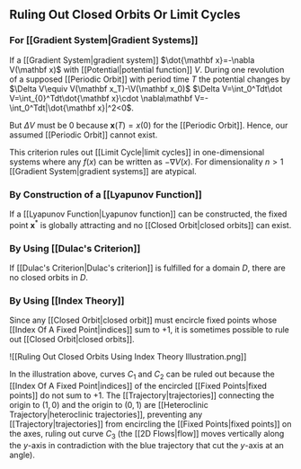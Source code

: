 
## Ruling Out Closed Orbits Or Limit Cycles
### For [[Gradient System|Gradient Systems]]
If a [[Gradient System|gradient system]] $\dot{\mathbf x}=-\nabla V(\mathbf x)$ with [[Potential|potential function]] $V$. During one revolution of a supposed [[Periodic Orbit]] with period time $T$ the potential changes by $\Delta V\equiv V(\mathbf x_T)-\V(\mathbf x_0)$
$\Delta V=\int_0^Tdt\dot V=\int_{0}^Tdt\dot{\mathbf x}\cdot \nabla\mathbf V=-\int_0^Tdt|\dot{\mathbf x}|^2<0$.

But $\Delta V$ must be 0 because $\mathbf x(T)=x(0)$ for the [[Periodic Orbit]]. Hence, our assumed [[Periodic Orbit]] cannot exist. 

This criterion rules out [[Limit Cycle|limit cycles]] in one-dimensional systems where any $f(x)$ can be written as $-\nabla V(x)$. For dimensionality $n>1$ [[Gradient System|gradient systems]] are atypical. 

### By Construction of a [[Lyapunov Function]]

If a [[Lyapunov Function|Lyapunov function]] can be constructed, the fixed point $\mathbf x^*$ is globally attracting and no [[Closed Orbit|closed orbits]] can exist. 

### By Using [[Dulac's Criterion]]

If [[Dulac's Criterion|Dulac's criterion]] is fulfilled for a domain $D$, there are no closed orbits in $D$. 

### By Using [[Index Theory]]

Since any [[Closed Orbit|closed orbit]] must encircle fixed points whose [[Index Of A Fixed Point|indices]] sum to $+1$, it is sometimes possible to rule out [[Closed Orbit|closed orbits]].

![[Ruling Out Closed Orbits Using Index Theory Illustration.png]]

In the illustration above, curves $C_1$ and $C_2$ can be ruled out because the [[Index Of A Fixed Point|indices]] of the encircled  [[Fixed Points|fixed points]] do not sum to $+1$. The [[Trajectory|trajectories]] connecting the origin to $(1,0)$ and the origin to $(0,1)$ are [[Heteroclinic Trajectory|heteroclinic trajectories]], preventing any [[Trajectory|trajectories]] from encircling the [[Fixed Points|fixed points]] on the axes, ruling out curve $C_3$ (the [[2D Flows|flow]] moves vertically along the $y$-axis in contradiction with the blue trajectory that cut the $y$-axis at an angle).